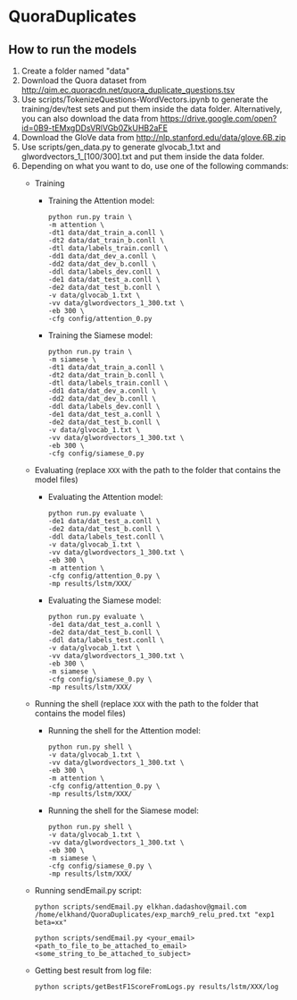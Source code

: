 # QuoraDuplicates

## How to run the models

1. Create a folder named "data"
2. Download the Quora dataset from http://qim.ec.quoracdn.net/quora_duplicate_questions.tsv
3. Use scripts/TokenizeQuestions-WordVectors.ipynb to generate the training/dev/test sets and put them inside the data folder. Alternatively, you can also download the data from https://drive.google.com/open?id=0B9-tEMxgDDsVRlVGb0ZkUHB2aFE
4. Download the GloVe data from http://nlp.stanford.edu/data/glove.6B.zip
5. Use scripts/gen_data.py to generate glvocab_1.txt and glwordvectors_1_[100/300].txt and put them inside the data folder.
6. Depending on what you want to do, use one of the following commands:
   * Training
     - Training the Attention model:
       ```
       python run.py train \
       -m attention \
       -dt1 data/dat_train_a.conll \
       -dt2 data/dat_train_b.conll \
       -dtl data/labels_train.conll \
       -dd1 data/dat_dev_a.conll \
       -dd2 data/dat_dev_b.conll \
       -ddl data/labels_dev.conll \
       -de1 data/dat_test_a.conll \
       -de2 data/dat_test_b.conll \
       -v data/glvocab_1.txt \
       -vv data/glwordvectors_1_300.txt \
       -eb 300 \
       -cfg config/attention_0.py
       ```
     - Training the Siamese model:
       ```
       python run.py train \
       -m siamese \
       -dt1 data/dat_train_a.conll \
       -dt2 data/dat_train_b.conll \
       -dtl data/labels_train.conll \
       -dd1 data/dat_dev_a.conll \
       -dd2 data/dat_dev_b.conll \
       -ddl data/labels_dev.conll \
       -de1 data/dat_test_a.conll \
       -de2 data/dat_test_b.conll \
       -v data/glvocab_1.txt \
       -vv data/glwordvectors_1_300.txt \
       -eb 300 \
       -cfg config/siamese_0.py
       ```
   * Evaluating (replace ``XXX`` with the path to the folder that contains the model files)
     - Evaluating the Attention model:
       ```
       python run.py evaluate \
       -de1 data/dat_test_a.conll \
       -de2 data/dat_test_b.conll \
       -ddl data/labels_test.conll \
       -v data/glvocab_1.txt \
       -vv data/glwordvectors_1_300.txt \
       -eb 300 \
       -m attention \
       -cfg config/attention_0.py \
       -mp results/lstm/XXX/
       ```
     - Evaluating the Siamese model:
       ```
       python run.py evaluate \
       -de1 data/dat_test_a.conll \
       -de2 data/dat_test_b.conll \
       -ddl data/labels_test.conll \
       -v data/glvocab_1.txt \
       -vv data/glwordvectors_1_300.txt \
       -eb 300 \
       -m siamese \
       -cfg config/siamese_0.py \
       -mp results/lstm/XXX/
       ```
   * Running the shell (replace ``XXX`` with the path to the folder that contains the model files)
     - Running the shell for the Attention model:
       ```
       python run.py shell \
       -v data/glvocab_1.txt \
       -vv data/glwordvectors_1_300.txt \
       -eb 300 \
       -m attention \
       -cfg config/attention_0.py \
       -mp results/lstm/XXX/
       ```
     - Running the shell for the Siamese model:
       ```
       python run.py shell \
       -v data/glvocab_1.txt \
       -vv data/glwordvectors_1_300.txt \
       -eb 300 \
       -m siamese \
       -cfg config/siamese_0.py \
       -mp results/lstm/XXX/
       ```
   * Running sendEmail.py script:
     ```
     python scripts/sendEmail.py elkhan.dadashov@gmail.com /home/elkhand/QuoraDuplicates/exp_march9_relu_pred.txt "exp1 beta=xx"
     
     python scripts/sendEmail.py <your_email> <path_to_file_to_be_attached_to_email> <some_string_to_be_attached_to_subject>
     ```

   * Getting best result from log file:
     ```
     python scripts/getBestF1ScoreFromLogs.py results/lstm/XXX/log
     ```
